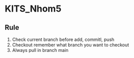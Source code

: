 # KITS_Nhom5

## Rule
1. Check current branch before add, commitl, push
2. Checkout remember what branch you want to checkout
3. Always pull in branch main